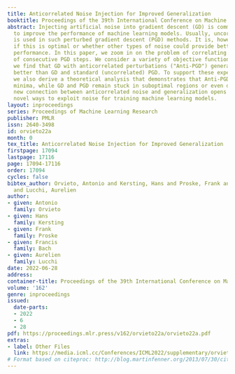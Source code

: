 ```yaml
---
title: Anticorrelated Noise Injection for Improved Generalization
booktitle: Proceedings of the 39th International Conference on Machine Learning
abstract: Injecting artificial noise into gradient descent (GD) is commonly employed
  to improve the performance of machine learning models. Usually, uncorrelated noise
  is used in such perturbed gradient descent (PGD) methods. It is, however, not known
  if this is optimal or whether other types of noise could provide better generalization
  performance. In this paper, we zoom in on the problem of correlating the perturbations
  of consecutive PGD steps. We consider a variety of objective functions for which
  we find that GD with anticorrelated perturbations ("Anti-PGD") generalizes significantly
  better than GD and standard (uncorrelated) PGD. To support these experimental findings,
  we also derive a theoretical analysis that demonstrates that Anti-PGD moves to wider
  minima, while GD and PGD remain stuck in suboptimal regions or even diverge. This
  new connection between anticorrelated noise and generalization opens the field to
  novel ways to exploit noise for training machine learning models.
layout: inproceedings
series: Proceedings of Machine Learning Research
publisher: PMLR
issn: 2640-3498
id: orvieto22a
month: 0
tex_title: Anticorrelated Noise Injection for Improved Generalization
firstpage: 17094
lastpage: 17116
page: 17094-17116
order: 17094
cycles: false
bibtex_author: Orvieto, Antonio and Kersting, Hans and Proske, Frank and Bach, Francis
  and Lucchi, Aurelien
author:
- given: Antonio
  family: Orvieto
- given: Hans
  family: Kersting
- given: Frank
  family: Proske
- given: Francis
  family: Bach
- given: Aurelien
  family: Lucchi
date: 2022-06-28
address:
container-title: Proceedings of the 39th International Conference on Machine Learning
volume: '162'
genre: inproceedings
issued:
  date-parts:
  - 2022
  - 6
  - 28
pdf: https://proceedings.mlr.press/v162/orvieto22a/orvieto22a.pdf
extras:
- label: Other Files
  link: https://media.icml.cc/Conferences/ICML2022/supplementary/orvieto22a-supp.zip
# Format based on citeproc: http://blog.martinfenner.org/2013/07/30/citeproc-yaml-for-bibliographies/
---
```

